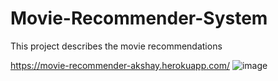 # Movie-Recommender-System
This project describes the movie recommendations 








https://movie-recommender-akshay.herokuapp.com/
![image](https://user-images.githubusercontent.com/66075600/177367866-8e2367c3-9c58-42cf-a9c1-456b71453000.jpeg)
